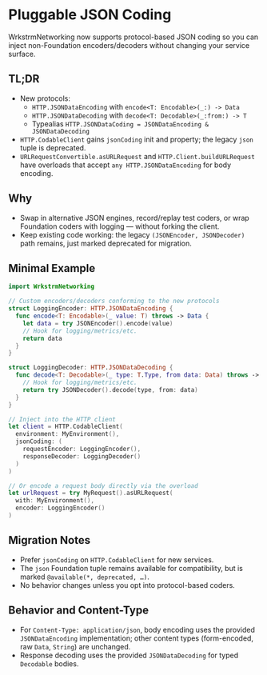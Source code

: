 # Pluggable JSON Coding

WrkstrmNetworking now supports protocol-based JSON coding so you can inject non-Foundation encoders/decoders without changing your service surface.

## TL;DR

- New protocols:
  - `HTTP.JSONDataEncoding` with `encode<T: Encodable>(_:) -> Data`
  - `HTTP.JSONDataDecoding` with `decode<T: Decodable>(_:from:) -> T`
  - Typealias `HTTP.JSONDataCoding = JSONDataEncoding & JSONDataDecoding`
- `HTTP.CodableClient` gains `jsonCoding` init and property; the legacy `json` tuple is deprecated.
- `URLRequestConvertible.asURLRequest` and `HTTP.Client.buildURLRequest` have overloads that accept `any HTTP.JSONDataEncoding` for body encoding.

## Why

- Swap in alternative JSON engines, record/replay test coders, or wrap Foundation coders with logging — without forking the client.
- Keep existing code working: the legacy `(JSONEncoder, JSONDecoder)` path remains, just marked deprecated for migration.

## Minimal Example

```swift
import WrkstrmNetworking

// Custom encoders/decoders conforming to the new protocols
struct LoggingEncoder: HTTP.JSONDataEncoding {
  func encode<T: Encodable>(_ value: T) throws -> Data {
    let data = try JSONEncoder().encode(value)
    // Hook for logging/metrics/etc.
    return data
  }
}

struct LoggingDecoder: HTTP.JSONDataDecoding {
  func decode<T: Decodable>(_ type: T.Type, from data: Data) throws -> T {
    // Hook for logging/metrics/etc.
    return try JSONDecoder().decode(type, from: data)
  }
}

// Inject into the HTTP client
let client = HTTP.CodableClient(
  environment: MyEnvironment(),
  jsonCoding: (
    requestEncoder: LoggingEncoder(),
    responseDecoder: LoggingDecoder()
  )
)

// Or encode a request body directly via the overload
let urlRequest = try MyRequest().asURLRequest(
  with: MyEnvironment(),
  encoder: LoggingEncoder()
)
```

## Migration Notes

- Prefer `jsonCoding` on `HTTP.CodableClient` for new services.
- The `json` Foundation tuple remains available for compatibility, but is marked `@available(*, deprecated, …)`.
- No behavior changes unless you opt into protocol-based coders.

## Behavior and Content-Type

- For `Content-Type: application/json`, body encoding uses the provided `JSONDataEncoding` implementation; other content types (form-encoded, raw `Data`, `String`) are unchanged.
- Response decoding uses the provided `JSONDataDecoding` for typed `Decodable` bodies.
